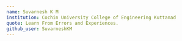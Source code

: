 ```yaml
---
name: Suvarnesh K M
institution: Cochin University College of Engineering Kuttanad
quote: Learn From Errors and Experiences.
github_user: SuvarneshKM
---
```

